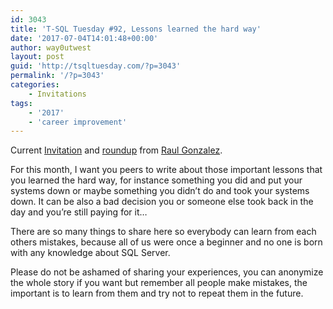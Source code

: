 ```yaml
---
id: 3043
title: 'T-SQL Tuesday #92, Lessons learned the hard way'
date: '2017-07-04T14:01:48+00:00'
author: way0utwest
layout: post
guid: 'http://tsqltuesday.com/?p=3043'
permalink: '/?p=3043'
categories:
    - Invitations
tags:
    - '2017'
    - 'career improvement'
---
```


Current [Invitation](http://www.sqldoubleg.com/2017/07/03/tsql2sday-92-lessons-learned-the-hard-way/) and [roundup](http://www.sqldoubleg.com/2017/07/31/t-sql-tuesday-92-lessons-learned-the-hard-way-wrapping-up/) from [Raul Gonzalez](http://www.sqldoubleg.com).

For this month, I want you peers to write about those important lessons that you learned the hard way, for instance something you did and put your systems down or maybe something you didn’t do and took your systems down. It can be also a bad decision you or someone else took back in the day and you’re still paying for it…

There are so many things to share here so everybody can learn from each others mistakes, because all of us were once a beginner and no one is born with any knowledge about SQL Server.

Please do not be ashamed of sharing your experiences, you can anonymize the whole story if you want but remember all people make mistakes, the important is to learn from them and try not to repeat them in the future.
